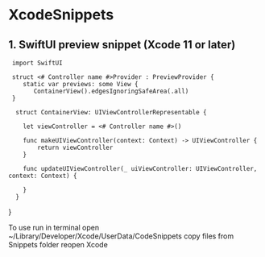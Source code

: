 # XcodeSnippets

## 1. SwiftUI preview snippet (Xcode 11 or later)

     import SwiftUI

     struct <# Controller name #>Provider : PreviewProvider {
        static var previews: some View {
           ContainerView().edgesIgnoringSafeArea(.all)
     }

      struct ContainerView: UIViewControllerRepresentable {
    
        let viewController = <# Controller name #>()
    
        func makeUIViewController(context: Context) -> UIViewController {
            return viewController
        }
    
        func updateUIViewController(_ uiViewController: UIViewController, context: Context) {
        
        }
      }
   }

To use run in terminal open 
 ~/Library/Developer/Xcode/UserData/CodeSnippets 
copy files from Snippets folder reopen Xcode
